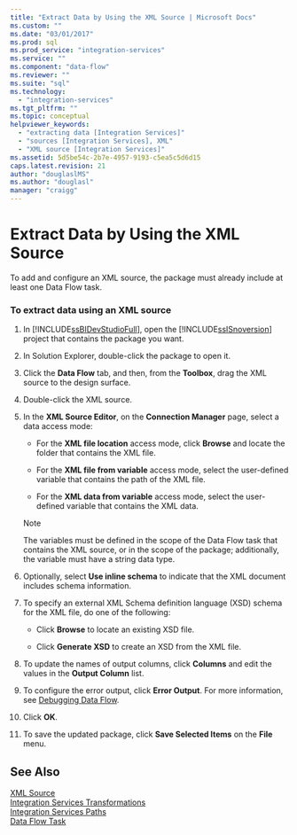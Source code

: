 ```yaml
---
title: "Extract Data by Using the XML Source | Microsoft Docs"
ms.custom: ""
ms.date: "03/01/2017"
ms.prod: sql
ms.prod_service: "integration-services"
ms.service: ""
ms.component: "data-flow"
ms.reviewer: ""
ms.suite: "sql"
ms.technology: 
  - "integration-services"
ms.tgt_pltfrm: ""
ms.topic: conceptual
helpviewer_keywords: 
  - "extracting data [Integration Services]"
  - "sources [Integration Services], XML"
  - "XML source [Integration Services]"
ms.assetid: 5d5be54c-2b7e-4957-9193-c5ea5c5d6d15
caps.latest.revision: 21
author: "douglaslMS"
ms.author: "douglasl"
manager: "craigg"
---
```

# Extract Data by Using the XML Source
  To add and configure an XML source, the package must already include at least one Data Flow task.  
  
### To extract data using an XML source  
  
1.  In [!INCLUDE[ssBIDevStudioFull](../../includes/ssbidevstudiofull-md.md)], open the [!INCLUDE[ssISnoversion](../../includes/ssisnoversion-md.md)] project that contains the package you want.  
  
2.  In Solution Explorer, double-click the package to open it.  
  
3.  Click the **Data Flow** tab, and then, from the **Toolbox**, drag the XML source to the design surface.  
  
4.  Double-click the XML source.  
  
5.  In the **XML Source Editor**, on the **Connection Manager** page, select a data access mode:  
  
    -   For the **XML file location** access mode, click **Browse** and locate the folder that contains the XML file.  
  
    -   For the **XML file from variable** access mode, select the user-defined variable that contains the path of the XML file.  
  
    -   For the **XML data from variable** access mode, select the user-defined variable that contains the XML data.  
  
    > [!NOTE]  
    >  The variables must be defined in the scope of the Data Flow task that contains the XML source, or in the scope of the package; additionally, the variable must have a string data type.  
  
6.  Optionally, select **Use inline schema** to indicate that the XML document includes schema information.  
  
7.  To specify an external XML Schema definition language (XSD) schema for the XML file, do one of the following:  
  
    -   Click **Browse** to locate an existing XSD file.  
  
    -   Click **Generate XSD** to create an XSD from the XML file.  
  
8.  To update the names of output columns, click **Columns** and edit the values in the **Output Column** list.  
  
9. To configure the error output, click **Error Output**. For more information, see [Debugging Data Flow](../../integration-services/troubleshooting/debugging-data-flow.md).  
  
10. Click **OK**.  
  
11. To save the updated package, click **Save Selected Items** on the **File** menu.  
  
## See Also  
 [XML Source](../../integration-services/data-flow/xml-source.md)   
 [Integration Services Transformations](../../integration-services/data-flow/transformations/integration-services-transformations.md)   
 [Integration Services Paths](../../integration-services/data-flow/integration-services-paths.md)   
 [Data Flow Task](../../integration-services/control-flow/data-flow-task.md)  
  
  
